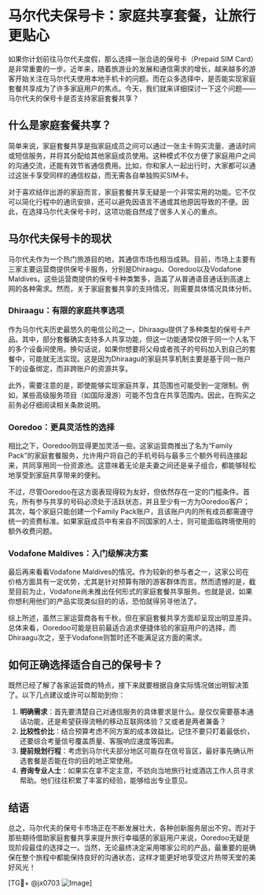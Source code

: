 # 马尔代夫保号卡：家庭共享套餐，让旅行更贴心

如果你计划前往马尔代夫度假，那么选择一张合适的保号卡（Prepaid SIM Card）是非常重要的一步。近年来，随着旅游业的发展和通信需求的增长，越来越多的游客开始关注在马尔代夫使用本地手机卡的问题。而在众多选择中，是否能实现家庭套餐共享成为了许多家庭用户的焦点。今天，我们就来详细探讨一下这个问题——马尔代夫的保号卡是否支持家庭套餐共享？

## 什么是家庭套餐共享？

简单来说，家庭套餐共享是指家庭成员之间可以通过一张主卡购买流量、通话时间或短信服务，并将其分配给其他家庭成员使用。这种模式不仅方便了家庭用户之间的沟通交流，还能有效节省通信费用。比如，你和家人一起出行时，大家都可以通过这张卡享受同样的通信权益，而无需各自单独购买SIM卡。

对于喜欢结伴出游的家庭而言，家庭套餐共享无疑是一个非常实用的功能。它不仅可以简化行程中的通讯安排，还可以避免因语言不通或其他原因导致的不便。因此，在选择马尔代夫保号卡时，这项功能自然成了很多人关心的重点。

## 马尔代夫保号卡的现状

马尔代夫作为一个热门旅游目的地，其通信市场也相当成熟。目前，市场上主要有三家主要运营商提供保号卡服务，分别是Dhiraagu、Ooredoo以及Vodafone Maldives。这些运营商提供的保号卡种类繁多，涵盖了从普通语音通话到高速上网的各种需求。然而，关于家庭套餐共享的支持情况，则需要具体情况具体分析。

### Dhiraagu：有限的家庭共享选项

作为马尔代夫历史最悠久的电信公司之一，Dhiraagu提供了多种类型的保号卡产品。其中，部分套餐确实支持多人共享功能，但这一功能通常仅限于同一个人名下的多个设备间使用。换句话说，如果你想要将父母或者孩子的号码加入到自己的套餐中，可能就无法实现。这是因为Dhiraagu的家庭共享机制主要是基于同一账户下的设备绑定，而非跨账户的资源共享。

此外，需要注意的是，即使能够实现家庭共享，其范围也可能受到一定限制。例如，某些高级服务项目（如国际漫游）可能不包含在共享范围内。因此，在购买之前务必仔细阅读相关条款说明。

### Ooredoo：更具灵活性的选择

相比之下，Ooredoo则显得更加灵活一些。这家运营商推出了名为“Family Pack”的家庭套餐服务，允许用户将自己的手机号码与最多三个额外号码连接起来，共同享用同一份资源池。这意味着无论是夫妻之间还是亲子组合，都能够轻松地享受到家庭共享带来的便利。

不过，尽管Ooredoo在这方面表现得较为友好，但依然存在一定的门槛条件。首先，所有参与共享的号码必须处于活跃状态，并且至少有一方为Ooredoo客户；其次，每个家庭只能创建一个Family Pack账户，且该账户内的所有成员都需遵守统一的资费标准。如果家庭成员中有来自不同国家的人士，则可能面临跨境使用的额外收费问题。

### Vodafone Maldives：入门级解决方案

最后再来看看Vodafone Maldives的情况。作为较新的参与者之一，这家公司在价格方面具有一定优势，尤其是针对预算有限的游客群体而言。然而遗憾的是，截至目前为止，Vodafone尚未推出任何形式的家庭套餐共享服务。也就是说，如果你想利用他们的产品实现类似目的的话，恐怕就得另寻他法了。

综上所述，虽然三家运营商各有千秋，但在家庭套餐共享方面却呈现出明显差异。总体来看，Ooredoo可能是目前最适合追求便捷体验的家庭用户的选择，而Dhiraagu次之，至于Vodafone则暂时还不能满足这方面的需求。

## 如何正确选择适合自己的保号卡？

既然已经了解了各家运营商的特点，接下来就要根据自身实际情况做出明智决策了。以下几点建议或许可以帮助到你：

1. **明确需求**：首先要清楚自己对通信服务的具体要求是什么。是仅仅需要基本通话功能，还是希望获得流畅的移动互联网体验？又或者是两者兼备？
2. **比较性价比**：结合预算考虑不同方案的成本效益比。记住不要只盯着最低价，还要综合考量信号覆盖质量、客服响应速度等因素。
3. **提前规划行程**：考虑到马尔代夫部分地区可能存在信号盲区，最好事先确认所选套餐是否能在你的目的地正常使用。
4. **咨询专业人士**：如果实在拿不定主意，不妨向当地旅行社或酒店工作人员寻求帮助。他们往往积累了丰富的经验，能够给出专业意见。

## 结语

总之，马尔代夫的保号卡市场正在不断发展壮大，各种创新服务层出不穷。而对于那些期待借助家庭套餐共享来提升旅行幸福感的家庭用户来说，Ooredoo无疑是现阶段最佳的选择之一。当然，无论最终决定采用哪家公司的产品，最重要的是确保在整个旅程中都能保持良好的沟通状态，这样才能更好地享受这片热带天堂的美好风光！

[TG💪+ @jx0703 ![Image](https://github.com/user-attachments/assets/dbca1d08-cadb-493c-b0ec-ad6f7a83f270)]